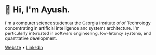 # 👋 Hi, I'm Ayush.
I'm a computer science student at the Georgia Institute of of Technology concentrating in artificial intelligence and systems architecture. I'm particularly interested in software engineering, low-latency systems, and quantitative development.

[Website](https://ayushgundawar.me) • [LinkedIn](https://linkedin.com/in/ayushgun)
